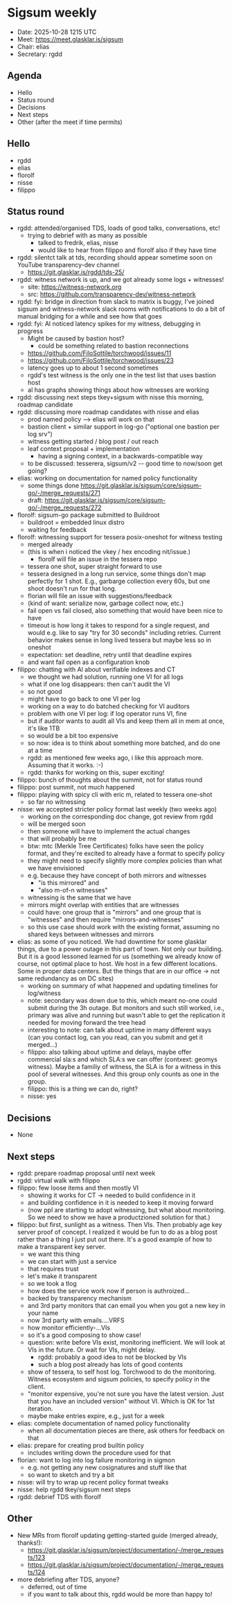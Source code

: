 # Sigsum weekly

- Date: 2025-10-28 1215 UTC
- Meet: https://meet.glasklar.is/sigsum
- Chair: elias
- Secretary: rgdd

## Agenda

- Hello
- Status round
- Decisions
- Next steps
- Other (after the meet if time permits)

## Hello

- rgdd
- elias
- florolf
- nisse
- filippo

## Status round

- rgdd: attended/organised TDS, loads of good talks, conversations, etc!
  - trying to debrief with as many as possible
    - talked to fredrik, elias, nisse
    - would like to hear from filippo and florolf also if they have time
- rgdd: silentct talk at tds, recording should appear sometime soon on YouTube
  transparency-dev channel
  - https://git.glasklar.is/rgdd/tds-25/
- rgdd: witness network is up, and we got already some logs + witnesses!
  - site: https://witness-network.org
  - src: https://github.com/transparency-dev/witness-network
- rgdd: fyi: bridge in direction from slack to matrix is buggy, I've joined
  sigsum and witness-network slack rooms with notifications to do a bit of
  manual bridging for a while and see how that goes
- rgdd: fyi: Al noticed latency spikes for my witness, debugging in progress
  - Might be caused by bastion host?
    - could be something related to bastion reconnections
  - https://github.com/FiloSottile/torchwood/issues/11
  - https://github.com/FiloSottile/torchwood/issues/23
  - latency goes up to about 1 second sometimes
  - rgdd's test witness is the only one in the test list that uses bastion host
  - al has graphs showing things about how witnesses are working
- rgdd: discussing next steps tkey+sigsum with nisse this morning, roadmap
  candidate
- rgdd: discussing more roadmap candidates with nisse and elias
  - prod named policy --> elias will work on that
  - bastion client + similar support in log-go ("optional one bastion per log
    srv")
  - witness getting started / blog post / out reach
  - leaf context proposal + implementation
    - having a signing context, in a backwards-compatible way
  - to be discussed: tesserera, sigsum/v2 -- good time to now/soon get going?
- elias: working on documentation for named policy functionality
  - some things done
    https://git.glasklar.is/sigsum/core/sigsum-go/-/merge_requests/271
  - draft: https://git.glasklar.is/sigsum/core/sigsum-go/-/merge_requests/272
- florolf: sigsum-go package submitted to Buildroot
  - buildroot = embedded linux distro
  - waiting for feedback
- florolf: witnessing support for tessera posix-oneshot for witness testing
  - merged already
  - (this is when i noticed the vkey / hex encoding nit/issue.)
    - florolf will file an issue in the tessera repo
  - tessera one shot, super straight forward to use
  - tessera designed in a long run service, some things don't map perfectly for
    1 shot. E.g., garbarge collection every 60s, but one shoot doesn't run for
    that long.
  - florian will file an issue with suggestions/feedback
  - (kind of want: serialize now, garbage collect now, etc.)
  - fail open vs fail closed, also something that would have been nice to have
  - timeout is how long it takes to respond for a single request, and would e.g.
    like to say "try for 30 seconds" including retries. Current behavior makes
    sense in long lived tessera but maybe less so in oneshot
  - expectation: set deadline, retry until that deadline expires
  - and want fail open as a configuration knob
- filippo: chatting with Al about verifiable indexes and CT
  - we thought we had solution, running one VI for all logs
  - what if one log disappears: then can't audit the VI
  - so not good
  - might have to go back to one VI per log
  - working on a way to do batched checking for VI auditors
  - problem with one VI per log: if log operator runs VI, fine
  - but if auditor wants to audit all VIs and keep them all in mem at once, it's
    like 1TB
  - so would be a bit too expensive
  - so now: idea is to think about something more batched, and do one at a time
  - rgdd: as mentioned few weeks ago, i like this approach more. Assuming that
    it works. :-)
  - rgdd: thanks for working on this, super exciting!
- filippo: bunch of thoughts about the summit, not for status round
- filippo: post summit, not much happened
- filippo: playing with spicy cli with eric m, related to tessera one-shot
  - so far no witnessing
- nisse: we accepted stricter policy format last weekly (two weeks ago)
  - working on the corresponding doc change, got review from rgdd
  - will be merged soon
  - then someone will have to implement the actual changes
  - that will probably be me
  - btw: mtc (Merkle Tree Certificates) folks have seen the policy format, and
    they're excited to already have a format to specify policy
  - they might need to specify slightly more complex policies than what we have
    envisioned
  - e.g. because they have concept of both mirrors and witnesses
    - "is this mirrored" and
    - "also m-of-n witnesses"
  - witnessing is the same that we have
  - mirrors might overlap with entities that are witnesses
  - could have: one group that is "mirrors" and one group that is "witnesses"
    and then require "mirrors-and-witnesses"
  - so this use case should work with the existing format, assuming no shared
    keys between witnesses and mirrors
- elias: as some of you noticed. We had downtime for some glasklar things, due
  to a power outage in this part of town. Not only our building. But it is a
  good lessoned learned for us (something we already know of course, not optimal
  place to host. We host in a few different locations. Some in proper data
  centers. But the things that are in our office -> not same redundancy as on DC
  sites)
  - working on summary of what happened and updating timelines for log/witness
  - note: secondary was down due to this, which meant no-one could submit during
    the 3h outage. But monitors and such still worked, i.e., primary was alive
    and running but wasn't able to get the replication it needed for moving
    forward the tree head
  - interesting to note: can talk about uptime in many different ways (can you
    contact log, can you read, can you submit and get it merged...)
  - filippo: also talking about uptime and delays, maybe offer commercial sla:s
    and which SLA:s we can offer (contxext: geomys witness). Maybe a familiy of
    witness, the SLA is for a witness in this pool of several witnesses. And
    this group only counts as one in the group.
  - filippo: this is a thing we can do, right?
  - nisse: yes

## Decisions

- None

## Next steps

- rgdd: prepare roadmap proposal until next week
- rgdd: virtual walk with filippo
- filippo: few loose items and then mostly VI
  - showing it works for CT -> needed to build confidence in it
  - and building confidence in it is needed to keep it moving forward
  - (now ppl are starting to adopt witnessing, but what about monitoring. So we
    need to show we have a productzioned solution for that.)
- filippo: but first, sunlight as a witness. Then VIs. Then probably age key
  server proof of concept. I realized it would be fun to do as a blog post
  rather than a thing I just put out there. It's a good example of how to make a
  transparent key server.
  - we want this thing
  - we can start with just a service
  - that requires trust
  - let's make it transparent
  - so we took a tlog
  - how does the service work now if person is authroized...
  - backed by transparency mechanism
  - and 3rd party monitors that can email you when you got a new key in your
    name
  - now 3rd party with emails....VRFS
  - how monitor efficiently-...VIs
  - so it's a good composing to show case!
  - question: write before VIs exist, monitoring inefficient. We will look at
    VIs in the future. Or wait for VIs, might delay.
    - rgdd: probably a good idea to not be blocked by VIs
    - such a blog post already has lots of good contents
  - show of tessera, to self host log. Torchwood to do the monitoring. Witness
    ecosystem and sigsum policies, to specify policy in the client.
  - "monitor expensive, you're not sure you have the latest version. Just that
    you have an included version" without VI. Which is OK for 1st iteration.
  - maybe make entries expire, e.g., just for a week
- elias: complete documentation of named policy functionality
  - when all documentation pieces are there, ask others for feedback on that
- elias: prepare for creating prod builtin policy
  - includes writing down the procedure used for that
- florian: want to log into log failure monitoring in sigmon
  - e.g. not getting any new cosignatures and stuff like that
  - so want to sketch and try a bit
- nisse: will try to wrap up recent policy format tweaks
- nisse: help rgdd tkey/sigsum next steps
- rgdd: debrief TDS with florolf

## Other

- New MRs from florolf updating getting-started guide (merged already, thanks!):
  - https://git.glasklar.is/sigsum/project/documentation/-/merge_requests/123
  - https://git.glasklar.is/sigsum/project/documentation/-/merge_requests/124
- more debriefing after TDS, anyone?
  - deferred, out of time
  - if you want to talk about this, rgdd would be more than happy to!
